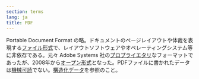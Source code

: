 ```yaml
---
section: terms
lang: ja
title: PDF
---
```


Portable Document Format の略。ドキュメントのページレイアウトや体裁を表現する[ファイル形式](../file-format/)で、レイアウトソフトウェアやオペレーティングシステム等に非依存である。元々 Adobe Systems 社の[プロプライエタリ](../proprietary/)なフォーマットであったが、2008年から[オープン形式](../open-format/)となった。PDFファイルに書かれたデータは[機械可読](../machine-readable/)でない。[構造化データ](../structured-data/)を参照のこと。
